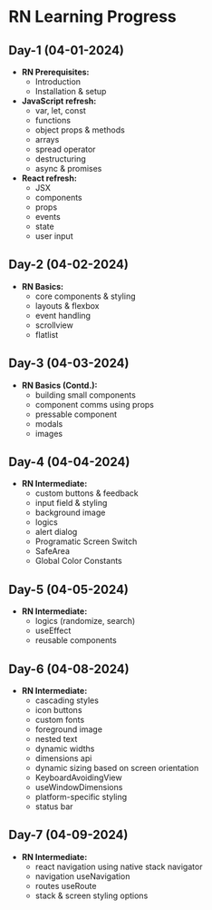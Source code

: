 # RN Learning Progress

## Day-1 (04-01-2024)

- **RN Prerequisites:**
  - Introduction
  - Installation & setup
- **JavaScript refresh:**
  - var, let, const
  - functions
  - object props & methods
  - arrays
  - spread operator
  - destructuring
  - async & promises
- **React refresh:**
  - JSX
  - components
  - props
  - events
  - state
  - user input

## Day-2 (04-02-2024)

- **RN Basics:**
  - core components & styling
  - layouts & flexbox
  - event handling
  - scrollview
  - flatlist
  
## Day-3 (04-03-2024)

- **RN Basics (Contd.):**
  - building small components
  - component comms using props
  - pressable component
  - modals
  - images

## Day-4 (04-04-2024)

- **RN Intermediate:**
  - custom buttons & feedback
  - input field & styling
  - background image
  - logics
  - alert dialog
  - Programatic Screen Switch
  - SafeArea
  - Global Color Constants
  
## Day-5 (04-05-2024)

- **RN Intermediate:**
  - logics (randomize, search)
  - useEffect
  - reusable components
  
## Day-6 (04-08-2024)

- **RN Intermediate:**
  - cascading styles
  - icon buttons
  - custom fonts
  - foreground image
  - nested text
  - dynamic widths
  - dimensions api
  - dynamic sizing based on screen orientation 
  - KeyboardAvoidingView
  - useWindowDimensions
  - platform-specific styling
  - status bar

## Day-7 (04-09-2024)

- **RN Intermediate:**
  - react navigation using native stack navigator
  - navigation useNavigation
  - routes useRoute
  - stack & screen styling options
